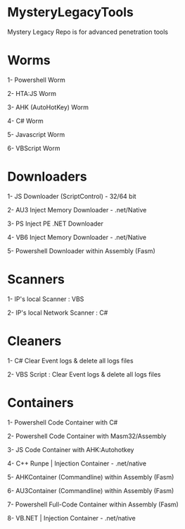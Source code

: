 # MysteryLegacyTools
Mystery Legacy Repo is for advanced penetration tools

# Worms

1- Powershell Worm

2- HTA:JS Worm

3- AHK (AutoHotKey) Worm

4- C# Worm

5- Javascript Worm

6- VBScript Worm

# Downloaders

1- JS Downloader (ScriptControl) - 32/64 bit

2- AU3 Inject Memory Downloader - .net/Native

3- PS Inject PE .NET Downloader

4- VB6 Inject Memory Downloader - .net/Native

5- Powershell Downloader within Assembly (Fasm)

# Scanners

1- IP's local Scanner : VBS

2- IP's local Network Scanner : C#

# Cleaners

1- C# Clear Event logs & delete all logs files

2- VBS Script : Clear Event logs & delete all logs files

# Containers

1- Powershell Code Container with C#

2- Powershell Code Container with Masm32/Assembly

3- JS Code Container with AHK:Autohotkey

4- C++ Runpe | Injection Container - .net/native

5- AHKContainer (Commandline) within Assembly (Fasm)

6- AU3Container (Commandline) within Assembly (Fasm)

7- Powershell Full-Code Container within Assembly (Fasm)

8- VB.NET | Injection Container - .net/native

